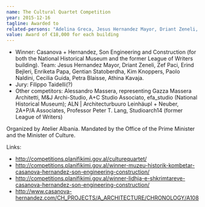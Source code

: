 ```yaml
---
name: The Cultural Quartet Competition
year: 2015-12-16
tagline: Awarded to
related-persons: "Adelina Greca, Jesus Hernandez Mayor, Driant Zeneli, Zef Paci, Erind Bejleri, Enriketa Papa, Gentian Stratoberdha, Kim Knoppers, Paolo Naldini, Cecilia Guida, Petra Blaisse, Athina Kavaja, Edi Rama, Mirela Kumbaro"
value: Award of €18,000 for each building
---
```

* Winner: Casanova + Hernandez,  Son Engineering and Construction (for both the National Historical Museum and the former League of Writers building). Team: Jesus Hernandez Mayor, Driant Zeneli, Zef Paci, Erind Bejleri, Enriketa Papa, Gentian Statoberdha, Kim Knoppers, Paolo Naldini, Cecilia Guida, Petra Blaisse, Athina Kavaja.
* Jury: Filippo Taidelli(?)
* Other competitors: Alessandro Massera, representing Gazza Massera Architetti, M&J Archi-Studio, A+C Studio Associato, efa_studio (National Historical Museum); ALN | Architecturbuuro Leinhäupl + Neuber, 2A+P/A Associates, Professor Peter T. Lang, Studioarch14 (former League of Writers)

Organized by Atelier Albania.
Mandated by the Office of the Prime Minister and the Minister of Culture.

Links:
* <http://competitions.planifikimi.gov.al/culturequartet/>
* <http://competitions.planifikimi.gov.al/winner-muzeu-historik-kombetar-casanova-hernandez-son-engineering-construction/>
* <http://competitions.planifikimi.gov.al/winner-lidhja-e-shkrimtareve-casanova-hernandez-son-engineering-construction/>
* <http://www.casanova-hernandez.com/CH_PROJECTS/A_ARCHITECTURE/CHRONOLOGY/A108>
